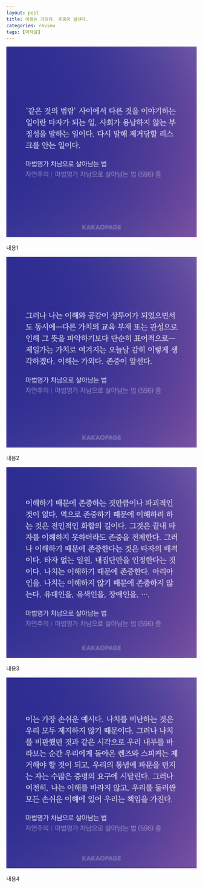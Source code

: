 ```yaml
---
layout: post
title: 이해는 가외다. 존중이 앞선다.
categories: review
tags: [마차살]
---
```


<div id="quoteimage">
  <img src="/thumbnails/250323/4.jpg"/>
</div>

내용1

<div style="clear:both; margin-bottom: 15px;"></div>
<div id="quoteimage">
  <img src="/thumbnails/250323/5.jpg"/>
</div>

내용2

<div style="clear:both; margin-bottom: 15px;"></div>
<div id="quoteimage">
  <img src="/thumbnails/250323/6.jpg"/>
</div>

내용3

<div style="clear:both; margin-bottom: 15px;"></div>
<div id="quoteimage">
  <img src="/thumbnails/250323/7.jpg"/>
</div>

내용4